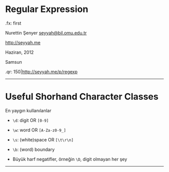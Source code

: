 # Regular Expression

.fx: first

Nurettin Şenyer <seyyah@bil.omu.edu.tr>

http://seyyah.me

Haziran, 2012

Samsun

.qr: 150|http://seyyah.me/p/regexp

---

# Useful Shorhand Character Classes

En yaygın kullanılanlar

- `\d`: digit OR `[0-9]`

- `\w`: word OR `[A-Za-z0-9_]`

- `\s`: (white)space OR `[\t\r\n]`

- `\b`: (word) boundary

- Büyük harf negatifler, örneğin `\D`, digit olmayan her şey

---
